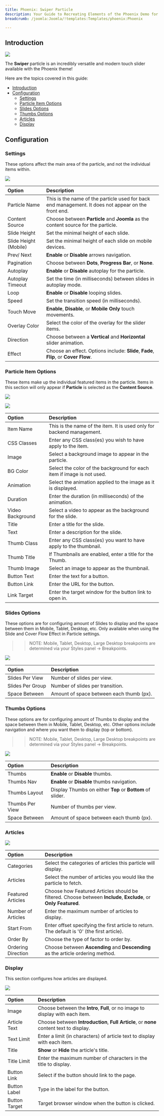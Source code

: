 ```yaml
---
title: Phoenix: Swiper Particle
description: Your Guide to Recreating Elements of the Phoenix Demo for Joomla
breadcrumb: /joomla:Joomla/!templates:Templates/phoenix:Phoenix

---
```


## Introduction

![](assets/swiper1.png)

The **Swiper** particle is an incredibly versatile and modern touch slider available with the Phoenix theme!

Here are the topics covered in this guide:

- [Introduction](#introduction)
- [Configuration](#configuration)
  - [Settings](#settings)
  - [Particle Item Options](#particle-item-options)
  - [Slides Options](#slides-options)
  - [Thumbs Options](#thumbs-options)
  - [Articles](#articles)
  - [Display](#display)

## Configuration

### Settings

These options affect the main area of the particle, and not the individual items within.

![](assets/swiper2.png)

| Option                | Description                                                                                         |
| :-------------------- | :-------------------------------------------------------------------------------------------------- |
| Particle Name         | This is the name of the particle used for back end management. It does not appear on the front end. |
| Content Source        | Choose between **Particle** and **Joomla** as the content source for the particle.                  |
| Slide Height          | Set the minimal height of each slide.                                                               |
| Slide Height (Mobile) | Set the minimal height of each slide on mobile devices.                                             |
| Prev/ Next            | **Enable** or **Disable** arrows navigation.                                                        |
| Pagination            | Choose between **Dots**, **Progress Bar**, or **None**.                                             |
| Autoplay              | **Enable** or **Disable** autoplay for the particle.                                                |
| Autoplay Timeout      | Set the time (in milliseconds) between slides in autoplay mode.                                     |
| Loop                  | **Enable** or **Disable** looping slides.                                                           |
| Speed                 | Set the transition speed (in milliseconds).                                                         |
| Touch Move            | **Enable**, **Disable**, or **Mobile Only** touch movements.                                        |
| Overlay Color         | Select the color of the overlay for the slider items.                                               |
| Direction             | Choose between a **Vertical** and **Horizontal** slider animation.                                  |
| Effect                | Choose an effect. Options include: **Slide**, **Fade**, **Flip**, or **Cover Flow**.                |

### Particle Item Options

These items make up the individual featured items in the particle. Items in this section will only appear if **Particle** is selected as the **Content Source**.

![](assets/swiper3.png)

![](assets/swiper4.png)

| Option           | Description                                                            |
| :--------------- | :--------------------------------------------------------------------- |
| Item Name        | This is the name of the item. It is used only for backend management.  |
| CSS Classes      | Enter any CSS class(es) you wish to have apply to the item.            |
| Image            | Select a background image to appear in the particle.                   |
| BG Color         | Select the color of the background for each item if image is not used. |
| Animation        | Select the animation applied to the image as it is displayed.          |
| Duration         | Enter the duration (in milliseconds) of the animation.                 |
| Video Background | Select a video to appear as the background for the slide.              |
| Title            | Enter a title for the slide.                                           |
| Text             | Enter a description for the slide.                                     |
| Thumb Class      | Enter any CSS class(es) you want to have apply to the thumbnail.       |
| Thumb Title      | If Thumbnails are enabled, enter a title for the Thumb.                |
| Thumb Image      | Select an image to appear as the thumbnail.                            |
| Button Text      | Enter the text for a button.                                           |
| Button Link      | Enter the URL for the button.                                          |
| Link Target      | Enter the target window for the button link to open in.                |

### Slides Options

These options are for configuring amount of Slides to display and the space between them in Mobile, Tablet, Desktop, etc. Only available when using the Slide and Cover Flow Effect in Particle settings.

>> NOTE: Mobile, Tablet, Desktop, Large Desktop breakpoints are determined via your Styles panel -> Breakpoints.

![](assets/swiper5.png)

| Option           | Description                              |
| :--------------- | :--------------------------------------- |
| Slides Per View  | Number of slides per view.               |
| Slides Per Group | Number of slides per transition.         |
| Space Between    | Amount of space between each thumb (px). |

### Thumbs Options

These options are for configuring amount of Thumbs to display and the space between them in Mobile, Tablet, Desktop, etc. Other options include navigation and where you want them to display (top or bottom).

>> NOTE: Mobile, Tablet, Desktop, Large Desktop breakpoints are determined via your Styles panel -> Breakpoints.

![](assets/swiper6.png)

| Option          | Description                                               |
| :-------------- | :-------------------------------------------------------- |
| Thumbs          | **Enable** or **Disable** thumbs.                         |
| Thumbs Nav      | **Enable** or **Disable** thumbs navigation.              |
| Thumbs Layout   | Display Thumbs on either **Top** or **Bottom** of slider. |
| Thumbs Per View | Number of thumbs per view.                                |
| Space Between   | Amount of space between each thumb (px).                  |

### Articles

![](assets/swiper7.png)

| Option             | Description                                                                                                     |
| :----------------- | :-------------------------------------------------------------------------------------------------------------- |
| Categories         | Select the categories of articles this particle will display.                                                   |
| Articles           | Select the number of articles you would like the particle to fetch.                                             |
| Featured Articles  | Choose how Featured Articles should be filtered. Choose between **Include**, **Exclude**, or **Only Featured**. |
| Number of Articles | Enter the maximum number of articles to display.                                                                |
| Start From         | Enter offset specifying the first article to return. The default is '0' (the first article).                    |
| Order By           | Choose the type of factor to order by.                                                                          |
| Ordering Direction | Choose between **Ascending** and **Descending** as the article ordering method.                                 |

### Display

This section configures how articles are displayed.

![](assets/swiper8.png)

| Option        | Description                                                                             |
| :------------ | :-------------------------------------------------------------------------------------- |
| Image         | Choose between the **Intro**, **Full**, or no image to display with each item.          |
| Article Text  | Choose between **Introduction**, **Full Article**, or **none** content text to display. |
| Text Limit    | Enter a limit (in characters) of article text to display with each item.                |
| Title         | **Show** or **Hide** the article's title.                                               |
| Title Limit   | Enter the maximum number of characters in the title to display.                         |
| Button Link   | Select if the button should link to the page.                                           |
| Button Label  | Type in the label for the button.                                                       |
| Button Target | Target browser window when the button is clicked.                                       |
